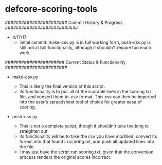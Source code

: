 # defcore-scoring-tools

####################### Commit History & Progress ###########################

* 4/17/17
  - Initial commit. make-csv.py is in full working form, push-csv.py is still
    not at full functionality, although it shouldn't require too much work


###################### Current Status & Functionality #######################

* make-csv.py
  - This is likely the final version of this script.
  - Its functionality is to pull all of the scorable lines in the scoring.txt
    file, and convert them to .csv format. This csv can then be imported into
    the user's spreadsheet tool of choice for greater ease of scoring.

* push-csv.py
  - This is not a complete script, though it shouldn't take too long to
    straighten out
  - Its functionality will be to take the csv you have modified, convert
    its format into that found in scoring.txt, and push all updated lines
    into the file.
  - I may just have the script run scoring.txt, given that the conversion
    process renders the original scores incorrect.
